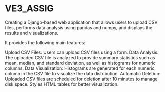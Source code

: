 # VE3_ASSIG
Creating a Django-based web application that allows users to upload CSV files, performs data analysis using pandas and numpy, and displays the results and visualizations.

It provides the following main features:

Upload CSV Files: Users can upload CSV files using a form.
Data Analysis: The uploaded CSV file is analyzed to provide summary statistics such as mean, median, and standard deviation, as well as histograms for numeric columns.
Data Visualization: Histograms are generated for each numeric column in the CSV file to visualize the data distribution.
Automatic Deletion: Uploaded CSV files are scheduled for deletion after 10 minutes to manage disk space.
Styles HTML tables for better visualization.
